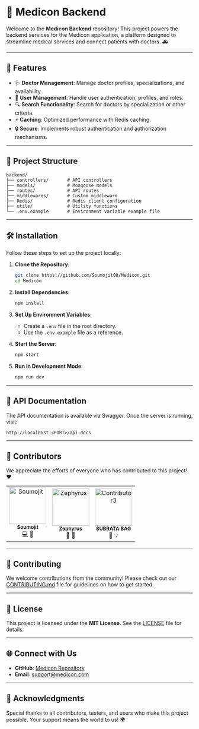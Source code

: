 # 🌟 Medicon Backend

Welcome to the **Medicon Backend** repository! This project powers the backend services for the Medicon application, a platform designed to streamline medical services and connect patients with doctors. 🚑

---

## 🚀 Features

- 🩺 **Doctor Management**: Manage doctor profiles, specializations, and availability.
- 👥 **User Management**: Handle user authentication, profiles, and roles.
- 🔍 **Search Functionality**: Search for doctors by specialization or other criteria.
- ⚡ **Caching**: Optimized performance with Redis caching.
- 🔒 **Secure**: Implements robust authentication and authorization mechanisms.

---

## 📂 Project Structure

```plaintext
backend/
├── controllers/       # API controllers
├── models/            # Mongoose models
├── routes/            # API routes
├── middlewares/       # Custom middleware
├── Redis/             # Redis client configuration
├── utils/             # Utility functions
└── .env.example       # Environment variable example file
```

---

## 🛠️ Installation

Follow these steps to set up the project locally:

1. **Clone the Repository**:
   ```bash
   git clone https://github.com/Soumojit08/Medicon.git
   cd Medicon
   ```

2. **Install Dependencies**:
   ```bash
   npm install
   ```

3. **Set Up Environment Variables**:
   - Create a `.env` file in the root directory.
   - Use the `.env.example` file as a reference.

4. **Start the Server**:
   ```bash
   npm start
   ```

5. **Run in Development Mode**:
   ```bash
   npm run dev
   ```

---

## 📖 API Documentation

The API documentation is available via Swagger. Once the server is running, visit:

```
http://localhost:<PORT>/api-docs
```

---

## 🤝 Contributors

We appreciate the efforts of everyone who has contributed to this project! ❤️

<table>
  <tr>
    <td align="center">
      <a href="https://github.com/Soumojit08">
        <img src="https://avatars.githubusercontent.com/u/143273716?v=4" width="100px;" alt="Soumojit"/>
        <br />
        <sub><b>Soumojit</b></sub>
      </a>
      <br />
      💻 🚀
    </td>
    <td align="center">
      <a href="https://github.com/Samiran2004">
        <img src="https://avatars.githubusercontent.com/u/130337647?v=4" width="100px;" alt="Zephyrus"/>
        <br />
        <sub><b>Zephyrus</b></sub>
      </a>
      <br />
      🐛 📖
    </td>
    <td align="center">
      <a href="https://github.com/Contributor3">
        <img src="https://avatars.githubusercontent.com/u/175795918?v=4" width="100px;" alt="Contributor3"/>
        <br />
        <sub><b>SUBRATA BAG</b></sub>
      </a>
      <br />
      🔧 💡
    </td>
  </tr>
</table>

---

## 📝 Contributing

We welcome contributions from the community! Please check out our [CONTRIBUTING.md](./CONTRIBUTING.md) file for guidelines on how to get started.

---

## 📜 License

This project is licensed under the **MIT License**. See the [LICENSE](./LICENSE) file for details.

---

## 🌐 Connect with Us

- **GitHub**: [Medicon Repository](https://github.com/Soumojit08/Medicon)
- **Email**: support@medicon.com

---

## 🎉 Acknowledgments

Special thanks to all contributors, testers, and users who make this project possible. Your support means the world to us! 🌍